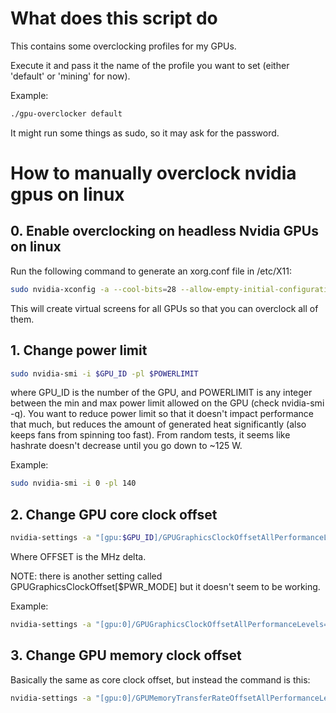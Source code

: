 # What does this script do

This contains some overclocking profiles for my GPUs.

Execute it and pass it the name of the profile you want to set (either 'default' or 'mining' for now).

Example:
```bash
./gpu-overclocker default
```

It might run some things as sudo, so it may ask for the password.


# How to manually overclock nvidia gpus on linux


## 0. Enable overclocking on headless Nvidia GPUs on linux

Run the following command to generate an xorg.conf file in /etc/X11:

```bash
sudo nvidia-xconfig -a --cool-bits=28 --allow-empty-initial-configuration
```

This will create virtual screens for all GPUs so that you can overclock all of them.


## 1. Change power limit

```bash
sudo nvidia-smi -i $GPU_ID -pl $POWERLIMIT
```

where GPU\_ID is the number of the GPU, and POWERLIMIT is any integer between the min and max power limit allowed on the GPU (check nvidia-smi -q).
You want to reduce power limit so that it doesn't impact performance that much, but reduces the amount of generated heat significantly (also keeps fans from spinning too fast).
From random tests, it seems like hashrate doesn't decrease until you go down to ~125 W.

Example:
```bash
sudo nvidia-smi -i 0 -pl 140
```

## 2. Change GPU core clock offset

```bash
nvidia-settings -a "[gpu:$GPU_ID]/GPUGraphicsClockOffsetAllPerformanceLevels=$OFFSET"
```

Where OFFSET is the MHz delta.

NOTE: there is another setting called GPUGraphicsClockOffset[$PWR\_MODE] but it doesn't seem to be working.

Example:
```bash
nvidia-settings -a "[gpu:0]/GPUGraphicsClockOffsetAllPerformanceLevels=-100"
```

## 3. Change GPU memory clock offset

Basically the same as core clock offset, but instead the command is this:
```bash
nvidia-settings -a "[gpu:0]/GPUMemoryTransferRateOffsetAllPerformanceLevels=100"
```
